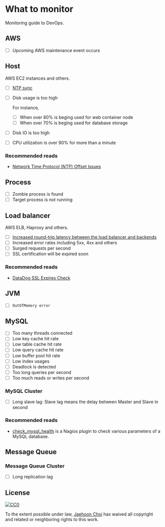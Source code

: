 # What to monitor

Monitoring guide to DevOps.

## AWS

- [ ] Upcoming AWS maintenance event occurs

## Host

AWS EC2 instances and others.

- [ ] [NTP sync](https://help.datadoghq.com/hc/en-us/articles/204282095-Network-Time-Protocol-NTP-Offset-Issues)

- [ ] Disk usage is too high

  For instance,

  - [ ] When over 80% is beging used for web container node
  - [ ] When over 70% is beging used for database storage

- [ ] Disk IO is too high

- [ ] CPU utilization is over 90% for more than a minute

### Recommended reads

- [Network Time Protocol (NTP) Offset Issues](https://help.datadoghq.com/hc/en-us/articles/204282095-Network-Time-Protocol-NTP-Offset-Issues)

## Process

- [ ] Zombie process is found
- [ ] Target process is not running

## Load balancer

AWS ELB, Haproxy and others.

- [ ] [Increased round-trip latency between the load balancer and backends](more_in_depth/increased_round_trip_latency.md)
- [ ] Increased error rates including 5xx, 4xx and others
- [ ] Surged requests per second
- [ ] SSL certification will be expired soon

### Recommended reads

- [DataDog SSL Expires Check](https://workshop.avatarnewyork.com/project/datadog-ssl-expires-check/)

## JVM

- [ ] `OutOfMemory error`

## MySQL

- [ ] Too many threads connected
- [ ] Low key cache hit rate
- [ ] Low table cache hit rate
- [ ] Low query cache hit rate
- [ ] Low buffer pool hit rate
- [ ] Low index usages
- [ ] Deadlock is detected
- [ ] Too long queries per second
- [ ] Too much reads or writes per second

### MySQL Cluster

- [ ] Long slave lag: Slave lag means the delay between Master and Slave in second

### Recommended reads

- [check_mysql_health](https://labs.consol.de/nagios/check_mysql_health/) is a Nagios plugin to check various parameters of a MySQL database.

## Message Queue

### Message Queue Cluster

- [ ] Long replication lag

## License

[![CC0](http://mirrors.creativecommons.org/presskit/buttons/88x31/svg/cc-zero.svg)](https://creativecommons.org/publicdomain/zero/1.0/)

To the extent possible under law, [Jaehoon Choi](https://andromedarabbit.net) has waived all copyright and related or neighboring rights to this work.
